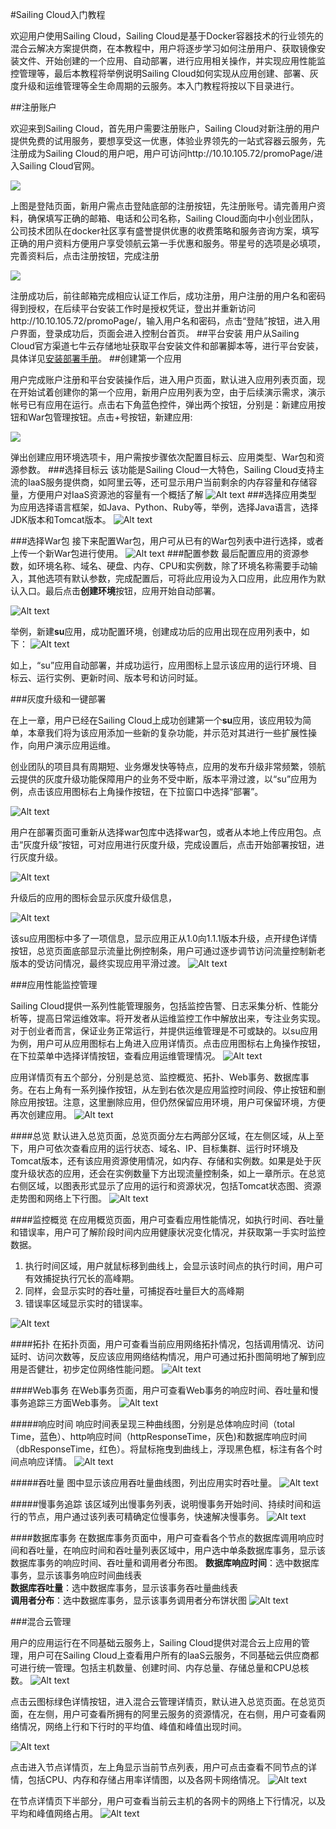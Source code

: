 
#Sailing Cloud入门教程
 

欢迎用户使用Sailing Cloud，Sailing Cloud是基于Docker容器技术的行业领先的混合云解决方案提供商，在本教程中，用户将逐步学习如何注册用户、获取镜像安装文件、开始创建的一个应用、自动部署，进行应用相关操作，并实现应用性能监控管理等，最后本教程将举例说明Sailing Cloud如何实现从应用创建、部署、灰度升级和运维管理等全生命周期的云服务。本入门教程将按以下目录进行。


##注册账户

欢迎来到Sailing Cloud，首先用户需要注册账户，Sailing Cloud对新注册的用户提供免费的试用服务，要想享受这一优惠，体验业界领先的一站式容器云服务，先注册成为Sailing Cloud的用户吧，用户可访问http://10.10.105.72/promoPage/进入Sailing Cloud官网。

![](1.png)


上图是登陆页面，新用户需点击登陆底部的注册按钮，先注册账号。请完善用户资料，确保填写正确的邮箱、电话和公司名称，Sailing Cloud面向中小创业团队，公司技术团队在docker社区享有盛誉提供优惠的收费策略和服务咨询方案，填写正确的用户资料方便用户享受领航云第一手优惠和服务。带星号的选项是必填项，完善资料后，点击注册按钮，完成注册

![](2.png)

注册成功后，前往邮箱完成相应认证工作后，成功注册，用户注册的用户名和密码得到授权，在后续平台安装工作时是授权凭证，登出并重新访问http://10.10.105.72/promoPage/，输入用户名和密码，点击“登陆”按钮，进入用户界面，登录成功后，页面会进入控制台首页。
##平台安装
用户从Sailing Cloud官方渠道七牛云存储地址获取平台安装文件和部署脚本等，进行平台安装，具体详见[安装部署手册](http://example.com)。
##创建第一个应用

用户完成账户注册和平台安装操作后，进入用户页面，默认进入应用列表页面，现在开始试着创建你的第一个应用，新用户应用列表为空，由于后续演示需求，演示帐号已有应用在运行。点击右下角蓝色控件，弹出两个按钮，分别是：新建应用按钮和War包管理按钮。点击+号按钮，新建应用:

![](50.png)

弹出创建应用环境选项卡，用户需按步骤依次配置目标云、应用类型、War包和资源参数。
###选择目标云
该功能是Sailing Cloud一大特色，Sailing Cloud支持主流的IaaS服务提供商，如阿里云等，还可显示用户当前剩余的内存容量和存储容量，方便用户对IaaS资源池的容量有一个概括了解
![Alt text](./3.png)
###选择应用类型
为应用选择语言框架，如Java、Python、Ruby等，举例，选择Java语言，选择JDK版本和Tomcat版本。
![Alt text](./4.png)

###选择War包
接下来配置War包，用户可从已有的War包列表中进行选择，或者上传一个新War包进行使用。
![Alt text](./5.png)
###配置参数
最后配置应用的资源参数，如环境名称、域名、硬盘、内存、CPU和实例数，除了环境名称需要手动输入，其他选项有默认参数，完成配置后，可将此应用设为入口应用，此应用作为默认入口。最后点击**创建环境**按钮，应用开始自动部署。

![Alt text](./6.png)

举例，新建**su**应用，成功配置环境，创建成功后的应用出现在应用列表中，如下：
![Alt text](./8.png)


如上，“su”应用自动部署，并成功运行，应用图标上显示该应用的运行环境、目标云、运行实例、更新时间、版本号和访问时延。


###灰度升级和一键部署

在上一章，用户已经在Sailing Cloud上成功创建第一个**su**应用，该应用较为简单，本章我们将为该应用添加一些新的复杂功能，并示范对其进行一些扩展性操作，向用户演示应用运维。

创业团队的项目具有周期短、业务爆发快等特点，应用的发布升级非常频繁，领航云提供的灰度升级功能保障用户的业务不受中断，版本平滑过渡，以“su”应用为例，点击该应用图标右上角操作按钮，在下拉窗口中选择“部署”。

![Alt text](./9.png)


用户在部署页面可重新从选择war包库中选择war包，或者从本地上传应用包。点击“灰度升级”按钮，可对应用进行灰度升级，完成设置后，点击开始部署按钮，进行灰度升级。

![Alt text](./10.png)


升级后的应用的图标会显示灰度升级信息，

![Alt text](./12.png)

 
该su应用图标中多了一项信息，显示应用正从1.0向1.1.1版本升级，点开绿色详情按钮，总览页面底部显示流量比例控制条，用户可通过逐步调节访问流量控制新老版本的受访问情况，最终实现应用平滑过渡。
![Alt text](./13.png)


###应用性能监控管理

Sailing Cloud提供一系列性能管理服务，包括监控告警、日志采集分析、性能分析等，提高日常运维效率。将开发者从运维监控工作中解放出来，专注业务实现。对于创业者而言，保证业务正常运行，并提供运维管理是不可或缺的。以su应用为例，用户可从应用图标右上角进入应用详情页。点击应用图标右上角操作按钮，在下拉菜单中选择详情按钮，查看应用运维管理情况。
![Alt text](./16.png)


应用详情页有五个部分，分别是总览、监控概览、拓扑、Web事务、数据库事务。在右上角有一系列操作按钮，从左到右依次是应用监控时间段、停止按钮和删除应用按钮。注意，这里删除应用，但仍然保留应用环境，用户可保留环境，方便再次创建应用。
![Alt text](./15.png)

####总览
 默认进入总览页面，总览页面分左右两部分区域，在左侧区域，从上至下，用户可依次查看应用的运行状态、域名、IP、目标集群、运行时环境及Tomcat版本，还有该应用资源使用情况，如内存、存储和实例数。如果是处于灰度升级状态的应用，还会在实例数量下方出现流量控制条，如上一章所示。在总览右侧区域，以图表形式显示了应用的运行和资源状况，包括Tomcat状态图、资源走势图和网络上下行图。
![Alt text](./17.png)


####监控概览
在应用概览页面，用户可查看应用性能情况，如执行时间、吞吐量和错误率，用户可了解阶段时间内应用健康状况变化情况，并获取第一手实时监控数据。
 

1.  执行时间区域，用户就鼠标移到曲线上，会显示该时间点的执行时间，用户可有效捕捉执行冗长的高峰期。
2.  同样，会显示实时的吞吐量，可捕捉吞吐量巨大的高峰期
3.  错误率区域显示实时的错误率。

![Alt text](./18.png)


####拓扑
在拓扑页面，用户可查看当前应用网络拓扑情况，包括调用情况、访问延时、访问次数等，反应该应用网络结构情况，用户可通过拓扑图简明地了解到应用是否健壮，初步定位网络性能问题。
![Alt text](./19.png)


####Web事务
在Web事务页面，用户可查看Web事务的响应时间、吞吐量和慢事务追踪三方面Web事务。
![Alt text](./20.png)


#####响应时间
响应时间表呈现三种曲线图，分别是总体响应时间（total Time，蓝色）、http响应时间（httpResponseTime，灰色)和数据库响应时间（dbResponseTime，红色）。将鼠标拖曳到曲线上，浮现黑色框，标注有各个时间点响应详情。
![Alt text](./21.png)


#####吞吐量
图中显示该应用吞吐量曲线图，列出应用实时吞吐量。
![Alt text](./22.png)


#####慢事务追踪
该区域列出慢事务列表，说明慢事务开始时间、持续时间和运行的节点，用户通过该列表可精确定位慢事务，快速解决慢事务。
![Alt text](./23.png)


####数据库事务
在数据库事务页面中，用户可查看各个节点的数据库调用响应时间和吞吐量，在响应时间和吞吐量列表区域中，用户选中单条数据库事务，显示该数据库事务的响应时间、吞吐量和调用者分布图。
**数据库响应时间**：选中数据库事务，显示该事务响应时间曲线表	
**数据库吞吐量**：选中数据库事务，显示该事务吞吐量曲线表	
**调用者分布**：选中数据库事务，显示该事务调用者分布饼状图
![Alt text](./24.png)




###混合云管理

用户的应用运行在不同基础云服务上，Sailing Cloud提供对混合云上应用的管理，用户可在Sailing Cloud上查看用户所有的IaaS云服务，不同基础云供应商都可进行统一管理。包括主机数量、创建时间、内存总量、存储总量和CPU总核数。
![Alt text](./25.png)

点击云图标绿色详情按钮，进入混合云管理详情页，默认进入总览页面。在总览页面，在左侧，用户可查看所拥有的阿里云服务的资源情况，在右侧，用户可查看网络情况，网络上行和下行时的平均值、峰值和峰值出现时间。

![Alt text](./26.png)

点击进入节点详情页，左上角显示当前节点列表，用户可点击查看不同节点的详情，包括CPU、内存和存储占用率详情图，以及各网卡网络情况。
![Alt text](./27.png)

在节点详情页下半部分，用户可查看当前云主机的各网卡的网络上下行情况，以及平均和峰值网络占用。
![Alt text](./28.png)













